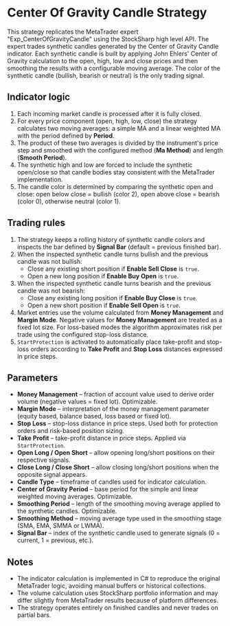 # Center Of Gravity Candle Strategy

This strategy replicates the MetaTrader expert "Exp_CenterOfGravityCandle" using the StockSharp high level API. The expert trades synthetic candles generated by the Center of Gravity Candle indicator. Each synthetic candle is built by applying John Ehlers' Center of Gravity calculation to the open, high, low and close prices and then smoothing the results with a configurable moving average. The color of the synthetic candle (bullish, bearish or neutral) is the only trading signal.

## Indicator logic

1. Each incoming market candle is processed after it is fully closed.
2. For every price component (open, high, low, close) the strategy calculates two moving averages: a simple MA and a linear weighted MA with the period defined by **Period**.
3. The product of these two averages is divided by the instrument's price step and smoothed with the configured method (**Ma Method**) and length (**Smooth Period**).
4. The synthetic high and low are forced to include the synthetic open/close so that candle bodies stay consistent with the MetaTrader implementation.
5. The candle color is determined by comparing the synthetic open and close: open below close = bullish (color 2), open above close = bearish (color 0), otherwise neutral (color 1).

## Trading rules

1. The strategy keeps a rolling history of synthetic candle colors and inspects the bar defined by **Signal Bar** (default = previous finished bar).
2. When the inspected synthetic candle turns bullish and the previous candle was not bullish:
   - Close any existing short position if **Enable Sell Close** is `true`.
   - Open a new long position if **Enable Buy Open** is `true`.
3. When the inspected synthetic candle turns bearish and the previous candle was not bearish:
   - Close any existing long position if **Enable Buy Close** is `true`.
   - Open a new short position if **Enable Sell Open** is `true`.
4. Market entries use the volume calculated from **Money Management** and **Margin Mode**. Negative values for **Money Management** are treated as a fixed lot size. For loss-based modes the algorithm approximates risk per trade using the configured stop-loss distance.
5. `StartProtection` is activated to automatically place take-profit and stop-loss orders according to **Take Profit** and **Stop Loss** distances expressed in price steps.

## Parameters

- **Money Management** – fraction of account value used to derive order volume (negative values = fixed lot). Optimizable.
- **Margin Mode** – interpretation of the money management parameter (equity based, balance based, loss based or fixed lot).
- **Stop Loss** – stop-loss distance in price steps. Used both for protection orders and risk-based position sizing.
- **Take Profit** – take-profit distance in price steps. Applied via `StartProtection`.
- **Open Long / Open Short** – allow opening long/short positions on their respective signals.
- **Close Long / Close Short** – allow closing long/short positions when the opposite signal appears.
- **Candle Type** – timeframe of candles used for indicator calculation.
- **Center of Gravity Period** – base period for the simple and linear weighted moving averages. Optimizable.
- **Smoothing Period** – length of the smoothing moving average applied to the synthetic candles. Optimizable.
- **Smoothing Method** – moving average type used in the smoothing stage (SMA, EMA, SMMA or LWMA).
- **Signal Bar** – index of the synthetic candle used to generate signals (0 = current, 1 = previous, etc.).

## Notes

- The indicator calculation is implemented in C# to reproduce the original MetaTrader logic, avoiding manual buffers or historical collections.
- The volume calculation uses StockSharp portfolio information and may differ slightly from MetaTrader results because of platform differences.
- The strategy operates entirely on finished candles and never trades on partial bars.
